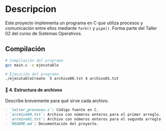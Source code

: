 
# Descripcion
Este proyecto implementa un programa en C que utiliza procesos y comunicación entre ellos mediante `fork()` y `pipe()`. Forma parte del Taller 02 del curso de Sistemas Operativos.
## Compilación
```bash
# Compilación del programa
gcc main.c -o ejecutable

# Ejecución del programa
./ejecutableCreate  5 archivo00.txt 4 archivo01.txt

```
#### 📂 4. **Estructura de archivos**
Describe brevemente para qué sirve cada archivo.

```markdown
- `taller_procesos.c`: Código fuente en C.
- `archivo00.txt`: Archivo con números enteros para el primer arreglo.
- `archivo01.txt`: Archivo con números enteros para el segundo arreglo.
- `README.md`: Documentación del proyecto.
